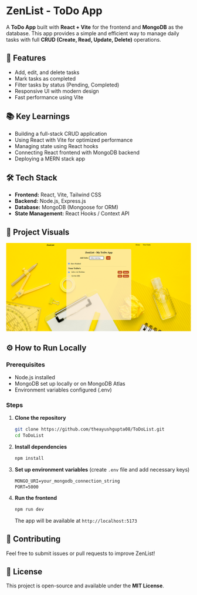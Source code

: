 # ZenList - ToDo App

A **ToDo App** built with **React + Vite** for the frontend and **MongoDB** as the database. This app provides a simple and efficient way to manage daily tasks with full **CRUD (Create, Read, Update, Delete)** operations.

## 🚀 Features
- Add, edit, and delete tasks
- Mark tasks as completed
- Filter tasks by status (Pending, Completed)
- Responsive UI with modern design
- Fast performance using Vite

## 📚 Key Learnings
- Building a full-stack CRUD application
- Using React with Vite for optimized performance
- Managing state using React hooks
- Connecting React frontend with MongoDB backend
- Deploying a MERN stack app

## 🛠️ Tech Stack
- **Frontend:** React, Vite, Tailwind CSS
- **Backend:** Node.js, Express.js
- **Database:** MongoDB (Mongoose for ORM)
- **State Management:** React Hooks / Context API

## 📸 Project Visuals
![ZenList Preview](./public/zenlist.png)

## ⚙️ How to Run Locally

### Prerequisites
- Node.js installed
- MongoDB set up locally or on MongoDB Atlas
- Environment variables configured (.env)

### Steps
1. **Clone the repository**
   ```sh
   git clone https://github.com/theayushgupta08/ToDoList.git
   cd ToDoList
   ```

2. **Install dependencies**
   ```sh
   npm install
   ```

3. **Set up environment variables** (create `.env` file and add necessary keys)
   ```env
   MONGO_URI=your_mongodb_connection_string
   PORT=5000
   ```


5. **Run the frontend**
   ```sh
   npm run dev
   ```
   The app will be available at `http://localhost:5173`



## 🤝 Contributing
Feel free to submit issues or pull requests to improve ZenList!

## 📜 License
This project is open-source and available under the **MIT License**.
